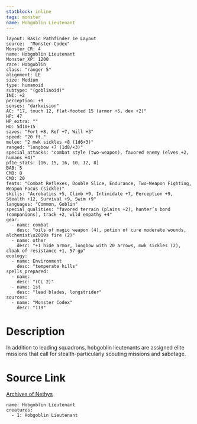 ```yaml
---
statblock: inline
tags: monster
name: Hobgoblin Lieutenant
---
```

```statblock
layout: Basic Pathfinder 1e Layout
source:  "Monster Codex"
Monster_CR: 4
name: Hobgoblin Lieutenant
Monster_XP: 1200
race: Hobgoblin
class: "ranger 5"
alignment: LE
size: Medium
type: humanoid
subtype: "(goblinoid)"
INI: +2
perception: +9
senses: "darkvision"
AC: "17, touch 12, flat-footed 15 (armor +5, dex +2)"
HP: 47
HP_extra: ""
HD: 5d10+15
saves: "Fort +8, Ref +7, Will +3"
speed: "20 ft."
melee: "2 mwk sickles +8 (1d6+3)"
ranged: "longbow +7 (1d8/×3)"
special_attacks: "combat style (two-weapon), favored enemy (elves +2, humans +4)"
pf1e_stats: [16, 15, 16, 10, 12, 8]
BAB: 5
CMB: 8
CMD: 20
feats: "Combat Reflexes, Double Slice, Endurance, Two-Weapon Fighting, Weapon Focus (sickle)"
skills: "Acrobatics +5, Climb +9, Intimidate +7, Perception +9, Stealth +12, Survival +9, Swim +9"
languages: "Common, Goblin"
special_qualities: "favored terrain (plains +2), hunter’s bond (companions), track +2, wild empathy +4"
gear:
  - name: combat
    desc: "oils of magic weapon (4), potion of cure moderate wounds, alchemist\u2019s fire (2)"
  - name: other
    desc: "+1 hide armor, longbow with 20 arrows, mwk sickles (2), cloak of resistance +1, 57 gp"
ecology:
  - name: Environment
    desc: "temperate hills"
spells_prepared:
  - name:
    desc: "(CL 2)"
  - name: 1st
    desc: "lead blades, longstrider"
sources:
  - name: "Monster Codex"
    desc: "119"
```
# Description
In addition to leading squadrons, hobgoblin lieutenants are assigned elite missions that call for stealth-particularly scouting missions and sabotage.
# Source Link
[Archives of Nethys](https://aonprd.com/MonsterDisplay.aspx?ItemName=Hobgoblin%20Lieutenant)
```encounter-table
name: Hobgoblin Lieutenant
creatures:
  - 1: Hobgoblin Lieutenant
```
